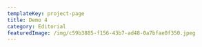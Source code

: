 ```yaml
---
templateKey: project-page
title: Demo 4
category: Editorial
featuredImage: /img/c59b3885-f156-43b7-ad48-0a7bfae0f350.jpeg
---
```

